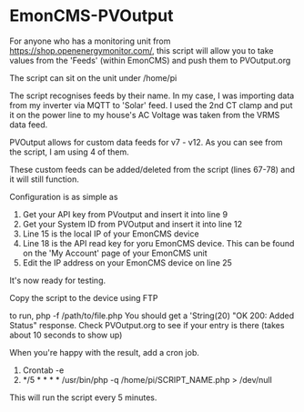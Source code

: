# EmonCMS-PVOutput
For anyone who has a monitoring unit from https://shop.openenergymonitor.com/, this script will allow you to take values from the 'Feeds' (within EmonCMS) and push them to PVOutput.org

The script can sit on the unit under /home/pi

The script recognises feeds by their name.
In my case, I was importing data from my inverter via MQTT to 'Solar' feed.
I used the 2nd CT clamp and put it on the power line to my house's AC
Voltage was taken from the VRMS data feed.

PVOutput allows for custom data feeds for v7 - v12.
As you can see from the script, I am using 4 of them.

These custom feeds can be added/deleted from the script (lines 67-78) and it will still function.

Configuration is as simple as 

1. Get your API key from PVoutput and insert it into line 9
2. Get your System ID from PVOutput and insert it into line 12
3. Line 15 is the local IP of your EmonCMS device
4. Line 18 is the API read key for yoru EmonCMS device.  This can be found on the 'My Account' page of your EmonCMS unit 
5. Edit the IP address on your EmonCMS device on line 25

It's now ready for testing.

Copy the script to the device using FTP 

to run, 
php -f /path/to/file.php
You should get a 'String(20) "OK 200: Added Status" response.
Check PVOutput.org to see if your entry is there (takes about 10 seconds to show up)

When you're happy with the result, add a cron job.
1. Crontab -e
2. */5 * * * * /usr/bin/php -q /home/pi/SCRIPT_NAME.php > /dev/null

This will run the script every 5 minutes.
